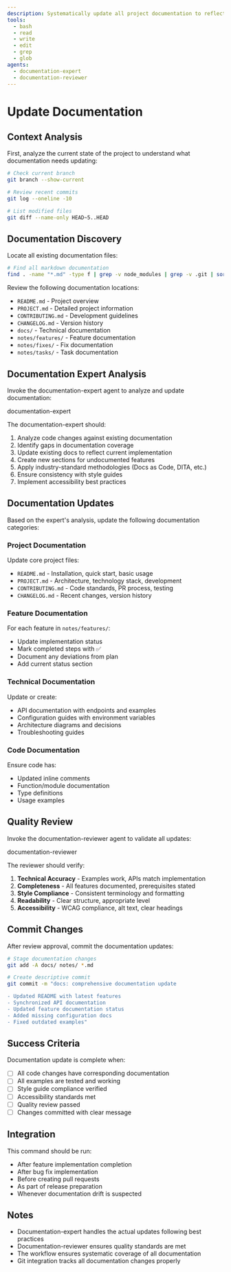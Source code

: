 ```yaml
---
description: Systematically update all project documentation to reflect the current state of the code
tools:
  - bash
  - read
  - write
  - edit
  - grep
  - glob
agents:
  - documentation-expert
  - documentation-reviewer
---
```


# Update Documentation

## Context Analysis

First, analyze the current state of the project to understand what documentation needs updating:

```bash
# Check current branch
git branch --show-current

# Review recent commits
git log --oneline -10

# List modified files
git diff --name-only HEAD~5..HEAD
```

## Documentation Discovery

Locate all existing documentation files:

```bash
# Find all markdown documentation
find . -name "*.md" -type f | grep -v node_modules | grep -v .git | sort
```

Review the following documentation locations:
- `README.md` - Project overview
- `PROJECT.md` - Detailed project information  
- `CONTRIBUTING.md` - Development guidelines
- `CHANGELOG.md` - Version history
- `docs/` - Technical documentation
- `notes/features/` - Feature documentation
- `notes/fixes/` - Fix documentation
- `notes/tasks/` - Task documentation

## Documentation Expert Analysis

Invoke the documentation-expert agent to analyze and update documentation:

<agent>documentation-expert</agent>

The documentation-expert should:
1. Analyze code changes against existing documentation
2. Identify gaps in documentation coverage
3. Update existing docs to reflect current implementation
4. Create new sections for undocumented features
5. Apply industry-standard methodologies (Docs as Code, DITA, etc.)
6. Ensure consistency with style guides
7. Implement accessibility best practices

## Documentation Updates

Based on the expert's analysis, update the following documentation categories:

### Project Documentation

Update core project files:
- `README.md` - Installation, quick start, basic usage
- `PROJECT.md` - Architecture, technology stack, development
- `CONTRIBUTING.md` - Code standards, PR process, testing
- `CHANGELOG.md` - Recent changes, version history

### Feature Documentation  

For each feature in `notes/features/`:
- Update implementation status
- Mark completed steps with ✅
- Document any deviations from plan
- Add current status section

### Technical Documentation

Update or create:
- API documentation with endpoints and examples
- Configuration guides with environment variables
- Architecture diagrams and decisions
- Troubleshooting guides

### Code Documentation

Ensure code has:
- Updated inline comments
- Function/module documentation
- Type definitions
- Usage examples

## Quality Review

Invoke the documentation-reviewer agent to validate all updates:

<agent>documentation-reviewer</agent>

The reviewer should verify:
1. **Technical Accuracy** - Examples work, APIs match implementation
2. **Completeness** - All features documented, prerequisites stated
3. **Style Compliance** - Consistent terminology and formatting
4. **Readability** - Clear structure, appropriate level
5. **Accessibility** - WCAG compliance, alt text, clear headings

## Commit Changes

After review approval, commit the documentation updates:

```bash
# Stage documentation changes
git add -A docs/ notes/ *.md

# Create descriptive commit
git commit -m "docs: comprehensive documentation update

- Updated README with latest features
- Synchronized API documentation
- Updated feature documentation status
- Added missing configuration docs
- Fixed outdated examples"
```

## Success Criteria

Documentation update is complete when:
- [ ] All code changes have corresponding documentation
- [ ] All examples are tested and working
- [ ] Style guide compliance verified
- [ ] Accessibility standards met
- [ ] Quality review passed
- [ ] Changes committed with clear message

## Integration

This command should be run:
- After feature implementation completion
- After bug fix implementation  
- Before creating pull requests
- As part of release preparation
- Whenever documentation drift is suspected

## Notes

- Documentation-expert handles the actual updates following best practices
- Documentation-reviewer ensures quality standards are met
- The workflow ensures systematic coverage of all documentation
- Git integration tracks all documentation changes properly
